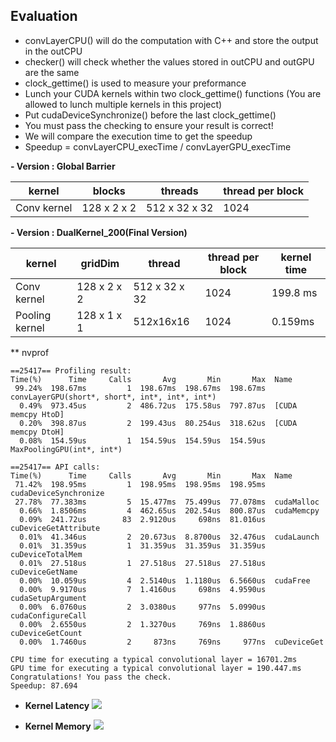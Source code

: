 ## Evaluation

* convLayerCPU() will do the computation with C++ and store the output in the outCPU
* checker() will check whether the values stored in outCPU and outGPU are the same
* clock_gettime() is used to measure your preformance
* Lunch your CUDA kernels within two clock_gettime() functions (You are allowed to lunch multiple kernels in this project)
* Put cudaDeviceSynchronize() before the last clock_gettime()
* You must pass the checking to ensure your result is correct!
* We will compare the execution time to get the speedup
* Speedup = convLayerCPU_execTime / convLayerGPU_execTime


**- Version : Global Barrier** 

| kernel         | blocks        | threads      | thread per block  |
| ------         | -----------   |---------     |-------------------|
| Conv kernel    | 128 x 2 x 2   | 512 x 32 x 32|        1024       | 

        
**- Version : DualKernel_200(Final Version)**

| kernel         | gridDim       | thread      | thread per block  |kernel time|
| ------         | -----------   |---------     |-------------------|---|
| Conv kernel    | 128 x 2 x 2   | 512 x 32 x 32|        1024       | 199.8 ms|
| Pooling kernel | 128 x 1 x 1 | 512x16x16    |        1024       | 0.159ms|

** nvprof
```
==25417== Profiling result:
Time(%)      Time     Calls       Avg       Min       Max  Name
 99.24%  198.67ms         1  198.67ms  198.67ms  198.67ms  convLayerGPU(short*, short*, int*, int*, int*)
  0.49%  973.45us         2  486.72us  175.58us  797.87us  [CUDA memcpy HtoD]
  0.20%  398.87us         2  199.43us  80.254us  318.62us  [CUDA memcpy DtoH]
  0.08%  154.59us         1  154.59us  154.59us  154.59us  MaxPoolingGPU(int*, int*)

==25417== API calls:
Time(%)      Time     Calls       Avg       Min       Max  Name
 71.42%  198.95ms         1  198.95ms  198.95ms  198.95ms  cudaDeviceSynchronize
 27.78%  77.383ms         5  15.477ms  75.499us  77.078ms  cudaMalloc
  0.66%  1.8506ms         4  462.65us  202.54us  800.87us  cudaMemcpy
  0.09%  241.72us        83  2.9120us     698ns  81.016us  cuDeviceGetAttribute
  0.01%  41.346us         2  20.673us  8.8700us  32.476us  cudaLaunch
  0.01%  31.359us         1  31.359us  31.359us  31.359us  cuDeviceTotalMem
  0.01%  27.518us         1  27.518us  27.518us  27.518us  cuDeviceGetName
  0.00%  10.059us         4  2.5140us  1.1180us  6.5660us  cudaFree
  0.00%  9.9170us         7  1.4160us     698ns  4.9590us  cudaSetupArgument
  0.00%  6.0760us         2  3.0380us     977ns  5.0990us  cudaConfigureCall
  0.00%  2.6550us         2  1.3270us     769ns  1.8860us  cuDeviceGetCount
  0.00%  1.7460us         2     873ns     769ns     977ns  cuDeviceGet
```

````
CPU time for executing a typical convolutional layer = 16701.2ms
GPU time for executing a typical convolutional layer = 190.447.ms
Congratulations! You pass the check.
Speedup: 87.694 
````    
    
- **Kernel Latency**
![](https://i.imgur.com/CEDDBj0.jpg)



- **Kernel Memory**
![](https://i.imgur.com/otBV3Hs.jpg)
